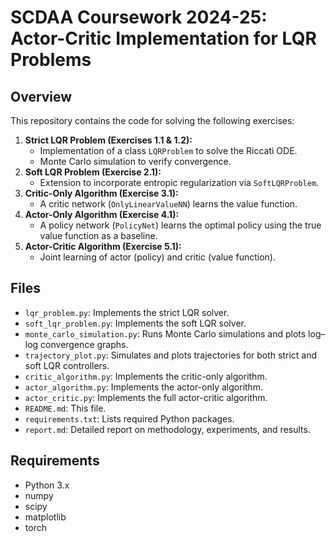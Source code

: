 # SCDAA Coursework 2024-25: Actor-Critic Implementation for LQR Problems

## Overview

This repository contains the code for solving the following exercises:
1. **Strict LQR Problem (Exercises 1.1 & 1.2):** 
   - Implementation of a class `LQRProblem` to solve the Riccati ODE.
   - Monte Carlo simulation to verify convergence.
2. **Soft LQR Problem (Exercise 2.1):**
   - Extension to incorporate entropic regularization via `SoftLQRProblem`.
3. **Critic-Only Algorithm (Exercise 3.1):**
   - A critic network (`OnlyLinearValueNN`) learns the value function.
4. **Actor-Only Algorithm (Exercise 4.1):**
   - A policy network (`PolicyNet`) learns the optimal policy using the true value function as a baseline.
5. **Actor-Critic Algorithm (Exercise 5.1):**
   - Joint learning of actor (policy) and critic (value function).

## Files

- `lqr_problem.py`: Implements the strict LQR solver.
- `soft_lqr_problem.py`: Implements the soft LQR solver.
- `monte_carlo_simulation.py`: Runs Monte Carlo simulations and plots log–log convergence graphs.
- `trajectory_plot.py`: Simulates and plots trajectories for both strict and soft LQR controllers.
- `critic_algorithm.py`: Implements the critic-only algorithm.
- `actor_algorithm.py`: Implements the actor-only algorithm.
- `actor_critic.py`: Implements the full actor-critic algorithm.
- `README.md`: This file.
- `requirements.txt`: Lists required Python packages.
- `report.md`: Detailed report on methodology, experiments, and results.

## Requirements

- Python 3.x
- numpy
- scipy
- matplotlib
- torch
